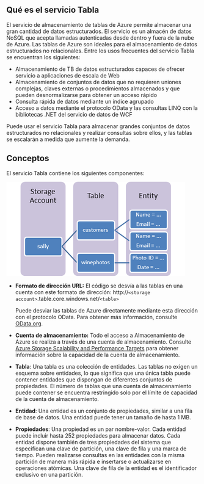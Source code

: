 ## <a name="what-is"> </a>Qué es el servicio Tabla

El servicio de almacenamiento de tablas de Azure permite almacenar una gran cantidad de
datos estructurados. El servicio es un almacén de datos NoSQL que acepta
llamadas autenticadas desde dentro y fuera de la nube de Azure. Las tablas
de Azure son ideales para el almacenamiento de datos estructurados no relacionales. Entre los usos
frecuentes del servicio Tabla se encuentran los siguientes:

-   Almacenamiento de TB de datos estructurados capaces de ofrecer servicio a
    aplicaciones de escala de Web
-   Almacenamiento de conjuntos de datos que no requieren uniones complejas, claves externas o
    procedimientos almacenados y que pueden desnormalizarse para obtener un acceso rápido
-   Consulta rápida de datos mediante un índice agrupado
-   Acceso a datos mediante el protocolo OData y las consultas LINQ con la bibliotecas .NET del
    servicio de datos de WCF

Puede usar el servicio Tabla para almacenar grandes conjuntos de
datos estructurados no relacionales y realizar consultas sobre ellos, y las tablas se escalarán a medida
que aumente la demanda.

## <a name="concepts"> </a>Conceptos

El servicio Tabla contiene los siguientes componentes:

![Tabla1][Tabla1]

-   **Formato de dirección URL:** El código se desvía a las tablas en una cuenta con este
    formato de dirección:
    http://`<storage account>`.table.core.windows.net/`<table>`

    Puede desviar las tablas de Azure directamente mediante esta dirección con el
    protocolo OData. Para obtener más información, consulte [OData.org][OData.org].

-   **Cuenta de almacenamiento:** Todo el acceso a Almacenamiento de Azure se realiza
    a través de una cuenta de almacenamiento. Consulte [Azure Storage Scalability and Performance Targets][Azure Storage Scalability and Performance Targets] para obtener información sobre la capacidad de la cuenta de almacenamiento.

-   **Tabla**: Una tabla es una colección de entidades. Las tablas no exigen
    un esquema sobre entidades, lo que significa que una única tabla puede contener
    entidades que dispongan de diferentes conjuntos de propiedades. El número de tablas que una
    cuenta de almacenamiento puede contener se encuentra restringido solo por
    el límite de capacidad de la cuenta de almacenamiento.

-   **Entidad**: Una entidad es un conjunto de propiedades, similar a una fila
    de base de datos. Una entidad puede tener un tamaño de hasta 1 MB.

-   **Propiedades**: Una propiedad es un par nombre-valor. Cada entidad puede
    incluir hasta 252 propiedades para almacenar datos. Cada entidad dispone también de tres
    propiedades del sistema que especifican una clave de partición,
    una clave de fila y una marca de tiempo. Pueden realizarse consultas en las entidades con la misma partición
    de manera más rápida e insertarse o actualizarse en operaciones atómicas. Una clave de fila de la entidad
    es el identificador exclusivo en una partición.

  [Tabla1]: ./media/storage-java-how-to-use-table-storage/table1.png
  [OData.org]: http://www.odata.org/
  [Azure Storage Scalability and Performance Targets]: http://msdn.microsoft.com/es-es/library/dn249410.aspx
